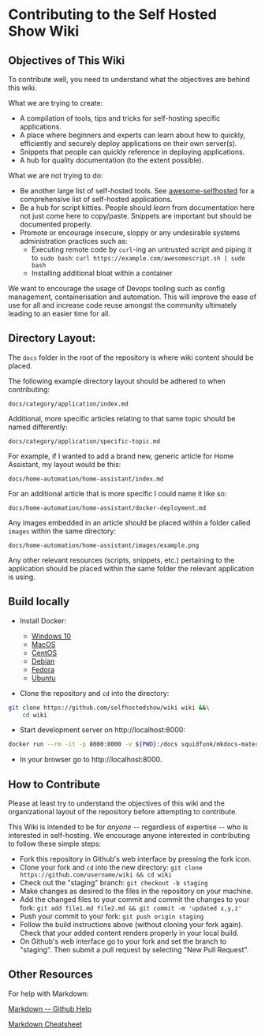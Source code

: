 # Contributing to the Self Hosted Show Wiki


## Objectives of This Wiki

To contribute well, you need to understand what the objectives are behind this wiki.

What we are trying to create:
- A compilation of tools, tips and tricks for self-hosting specific applications.
- A place where beginners and experts can learn about how to quickly, efficiently and securely deploy applications on their own server(s).
- Snippets that people can quickly reference in deploying applications.
- A hub for quality documentation (to the extent possible).

What we are not trying to do:
- Be another large list of self-hosted tools. See [awesome-selfhosted](https://github.com/awesome-selfhosted/awesome-selfhosted) for a comprehensive list of self-hosted applications.
- Be a hub for script kitties. People should _learn_ from documentation here not just come here to copy/paste. Snippets are important but should be documented properly.
- Promote or encourage insecure, sloppy or any undesirable systems administration practices such as:
  - Executing remote code by `curl`-ing an untrusted script and piping it to `sudo bash`: `curl https://example.com/awesomescript.sh | sudo bash`
  - Installing additional bloat within a container


We want to encourage the usage of Devops tooling such as config management, containerisation and automation. This will improve the ease of use for all and increase code reuse amongst the community ultimately leading to an easier time for all.

## Directory Layout:

The `docs` folder in the root of the repository is where wiki content should be placed.

The following example directory layout should be adhered to when contributing:

`docs/category/application/index.md`

Additional, more specific articles relating to that same topic should be named differently:

`docs/category/application/specific-topic.md` 

For example, if I wanted to add a brand new, generic article for Home Assistant, my layout would be this:

`docs/home-automation/home-assistant/index.md`


For an additional article that is more specific I could name it like so:

`docs/home-automation/home-assistant/docker-deployment.md`


Any images embedded in an article should be placed within a folder called `images` within the same directory:

`docs/home-automation/home-assistant/images/example.png`


Any other relevant resources (scripts, snippets, etc.) pertaining to the application should be placed within the same folder the relevant application is using.


## Build locally

- Install Docker: 
  - [Windows 10](https://docs.docker.com/docker-for-windows/install/)
  - [MacOS](https://docs.docker.com/docker-for-mac/install/)
  - [CentOS](https://docs.docker.com/install/linux/docker-ce/centos/)
  - [Debian](https://docs.docker.com/install/linux/docker-ce/debian/)
  - [Fedora](https://docs.docker.com/install/linux/docker-ce/fedora/)
  - [Ubuntu](https://docs.docker.com/install/linux/docker-ce/ubuntu/)

- Clone the repository and `cd` into the directory:

```bash
git clone https://github.com/selfhostedshow/wiki wiki &&\
	cd wiki
```

- Start development server on http://localhost:8000:

```bash
docker run --rm -it -p 8000:8000 -v ${PWD}:/docs squidfunk/mkdocs-material
```

- In your browser go to http://localhost:8000.


## How to Contribute

Please at least try to understand the objectives of this wiki and the organizational layout of the repository before attempting to contribute. 

This Wiki is intended to be for _anyone_ -- regardless of expertise -- who is interested in self-hosting. We encourage anyone interested in contributing to follow these simple steps:

- Fork this repository in Github's web interface by pressing the fork icon.
- Clone your fork and `cd` into the new directory: `git clone https://github.com/username/wiki && cd wiki`
- Check out the "staging" branch: `git checkout -b staging`
- Make changes as desired to the files in the repository on your machine.
- Add the changed files to your commit and commit the changes to your fork: `git add file1.md file2.md && git commit -m 'updated x,y,z'`
- Push your commit to your fork: `git push origin staging`
- Follow the build instructions above (without cloning your fork again). Check that your added content renders properly in your local build.
- On Github's web interface go to your fork and set the branch to "staging". Then submit a pull request by selecting "New Pull Request".


## Other Resources

For help with Markdown:

[Markdown -- Github Help](https://help.github.com/en/github/writing-on-github)

[Markdown Cheatsheet](https://github.com/adam-p/markdown-here/wiki/Markdown-Cheatsheet)
